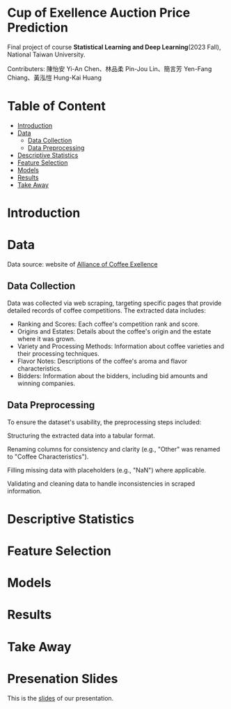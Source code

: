 # Cup of Exellence Auction Price Prediction
Final project of course **Statistical Learning and Deep Learning**(2023 Fall), National Taiwan University.

Contributers: 陳怡安 Yi-An Chen、林品柔 Pin-Jou Lin、簡言芳 Yen-Fang Chiang、黃泓愷 Hung-Kai Huang

# Table of Content
- [Introduction](#introduction)
- [Data](#data)
  - [Data Collection](#data-collection)
  - [Data Preprocessing](#data-preprocessing)
- [Descriptive Statistics](#descriptive-statistics)
- [Feature Selection](#feature-selection)
- [Models](#model)
- [Results](#results)
- [Take Away](#take-away)

# Introduction
# Data
Data source: website of [Alliance of Coffee Exellence](https://allianceforcoffeeexcellence.org/competition-auction-results/)
## Data Collection
Data was collected via web scraping, targeting specific pages that provide detailed records of coffee competitions. The extracted data includes:

- Ranking and Scores: Each coffee's competition rank and score.
- Origins and Estates: Details about the coffee's origin and the estate where it was grown.
- Variety and Processing Methods: Information about coffee varieties and their processing techniques.
- Flavor Notes: Descriptions of the coffee's aroma and flavor characteristics.
- Bidders: Information about the bidders, including bid amounts and winning companies.

  

## Data Preprocessing
To ensure the dataset's usability, the preprocessing steps included:

Structuring the extracted data into a tabular format.

Renaming columns for consistency and clarity (e.g., "Other" was renamed to "Coffee Characteristics").

Filling missing data with placeholders (e.g., "NaN") where applicable.

Validating and cleaning data to handle inconsistencies in scraped information.
# Descriptive Statistics
# Feature Selection
# Models
# Results
# Take Away
# Presenation Slides
This is the [slides](https://github.com/yianc2001/COE-Auction-Prediction/blob/main/SLDL%20final.pdf) of our presentation.


